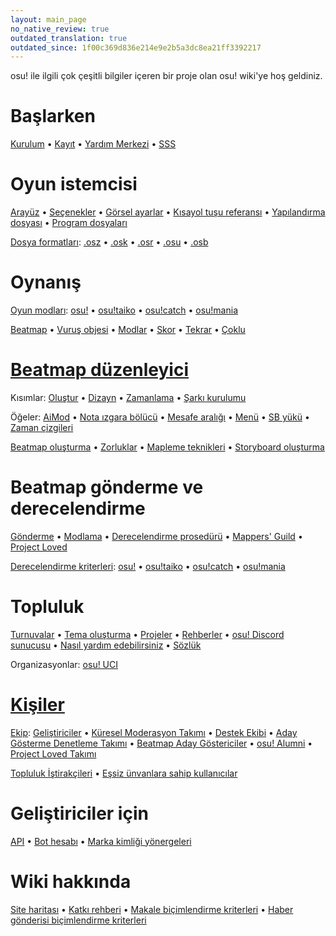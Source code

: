 ```yaml
---
layout: main_page
no_native_review: true
outdated_translation: true
outdated_since: 1f00c369d836e214e9e2b5a3dc8ea21ff3392217
---
```


<div class="wiki-main-page__blurb">
osu! ile ilgili çok çeşitli bilgiler içeren bir proje olan osu! wiki'ye hoş geldiniz.
</div>

<div class="wiki-main-page__panels">
<div class="wiki-main-page-panel wiki-main-page-panel--full">

# Başlarken

[Kurulum](/wiki/Client/Installation) • [Kayıt](/wiki/Registration) • [Yardım Merkezi](/wiki/Help_centre) • [SSS](/wiki/FAQ)

</div>
<div class="wiki-main-page-panel">

# Oyun istemcisi

[Arayüz](/wiki/Client/Interface) • [Seçenekler](/wiki/Client/Options) • [Görsel ayarlar](/wiki/Client/Interface/Visual_settings) • [Kısayol tuşu referansı](/wiki/Client/Keyboard_shortcuts) • [Yapılandırma dosyası](/wiki/Client/Program_files/User_configuration_file) • [Program dosyaları](/wiki/Client/Program_files)

[Dosya formatları](/wiki/Client/File_formats): [.osz](/wiki/Client/File_formats/Osz_(file_format)) • [.osk](/wiki/Client/File_formats/Osk_(file_format)) • [.osr](/wiki/Client/File_formats/Osr_(file_format)) • [.osu](/wiki/Client/File_formats/Osu_(file_format)) • [.osb](/wiki/Client/File_formats/Osb_(file_format))

</div>
<div class="wiki-main-page-panel">

# Oynanış

[Oyun modları](/wiki/Game_mode): [osu!](/wiki/Game_mode/osu!) • [osu!taiko](/wiki/Game_mode/osu!taiko) • [osu!catch](/wiki/Game_mode/osu!catch) • [osu!mania](/wiki/Game_mode/osu!mania)

[Beatmap](/wiki/Beatmap) • [Vuruş objesi](/wiki/Gameplay/Hit_object) • [Modlar](/wiki/Gameplay/Game_modifier) • [Skor](/wiki/Gameplay/Score) • [Tekrar](/wiki/Gameplay/Replay) • [Çoklu](/wiki/Client/Interface/Multiplayer)

</div>
<div class="wiki-main-page-panel">

# [Beatmap düzenleyici](/wiki/Client/Beatmap_editor)

Kısımlar: [Oluştur](/wiki/Client/Beatmap_editor/Compose) • [Dizayn](/wiki/Client/Beatmap_editor/Design) • [Zamanlama](/wiki/Client/Beatmap_editor/Timing) • [Şarkı kurulumu](/wiki/Client/Beatmap_editor/Song_setup)

Öğeler: [AiMod](/wiki/Client/Beatmap_editor/AiMod) • [Nota ızgara bölücü](/wiki/Client/Beatmap_editor/Beat_snap_divisor) • [Mesafe aralığı](/wiki/Client/Beatmap_editor/Distance_snap) • [Menü](/wiki/Client/Beatmap_editor/Menu) • [SB yükü](/wiki/Client/Beatmap_editor/SB_load) • [Zaman çizgileri](/wiki/Client/Beatmap_editor/Timelines)

[Beatmap oluşturma](/wiki/Beatmapping) • [Zorluklar](/wiki/Beatmap/Difficulty) • [Mapleme teknikleri](/wiki/Beatmapping/Mapping_techniques) • [Storyboard oluşturma](/wiki/Storyboard#storyboarding)

</div>
<div class="wiki-main-page-panel">

# Beatmap gönderme ve derecelendirme

[Gönderme](/wiki/Beatmapping/Beatmap_submission) • [Modlama](/wiki/Modding) • [Derecelendirme prosedürü](/wiki/Beatmap_ranking_procedure) • [Mappers' Guild](/wiki/Community/Mappers_Guild) • [Project Loved](/wiki/Community/Project_Loved)

[Derecelendirme kriterleri](/wiki/Ranking_criteria): [osu!](/wiki/Ranking_criteria/osu!) • [osu!taiko](/wiki/Ranking_criteria/osu!taiko) • [osu!catch](/wiki/Ranking_criteria/osu!catch) • [osu!mania](/wiki/Ranking_criteria/osu!mania)

</div>
<div class="wiki-main-page-panel">

# Topluluk

[Turnuvalar](/wiki/Tournaments) • [Tema oluşturma](/wiki/Skinning) • [Projeler](/wiki/Community/Projects) • [Rehberler](/wiki/Guides) • [osu! Discord sunucusu](/wiki/Community/osu!_Discord_server) • [Nasıl yardım edebilirsiniz](/wiki/Community/How_you_can_help!) • [Sözlük](/wiki/Sitemap)

Organizasyonlar: [osu! UCI](/wiki/Community/Organisations/osu!_UCI)

</div>
<div class="wiki-main-page-panel">

# [Kişiler](/wiki/People)

[Ekip](/wiki/People/osu!_team): [Geliştiriciler](/wiki/People/Developers) • [Küresel Moderasyon Takımı](/wiki/People/Global_Moderation_Team) • [Destek Ekibi](/wiki/People/Support_Team) • [Aday Gösterme Denetleme Takımı](/wiki/People/Nomination_Assessment_Team) • [Beatmap Aday Göstericiler](/wiki/People/Beatmap_Nominators) • [osu! Alumni](/wiki/People/osu!_Alumni) • [Project Loved Takımı](/wiki/People/Project_Loved_Team)

[Topluluk İştirakçileri](/wiki/People/Community_Contributors) • [Eşsiz ünvanlara sahip kullanıcılar](/wiki/People/Users_with_unique_titles)

</div>
<div class="wiki-main-page-panel">

# Geliştiriciler için

[API](/wiki/osu!api) • [Bot hesabı](/wiki/Bot_account) • [Marka kimliği yönergeleri](/wiki/Brand_identity_guidelines)

</div>
<div class="wiki-main-page-panel">

# Wiki hakkında

[Site haritası](/wiki/Sitemap) • [Katkı rehberi](/wiki/osu!_wiki/Contribution_guide) • [Makale biçimlendirme kriterleri](/wiki/Article_styling_criteria) • [Haber gönderisi biçimlendirme kriterleri](/wiki/News_styling_criteria)

</div>
</div>
